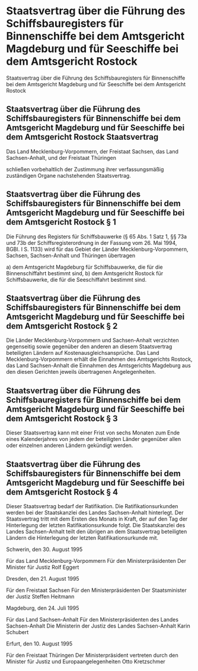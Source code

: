 # Staatsvertrag über die Führung des Schiffsbauregisters für Binnenschiffe bei dem Amtsgericht Magdeburg und für Seeschiffe bei dem Amtsgericht Rostock

Staatsvertrag über die Führung des Schiffsbauregisters für Binnenschiffe bei dem Amtsgericht Magdeburg und für Seeschiffe bei dem Amtsgericht Rostock

## Staatsvertrag über die Führung des Schiffsbauregisters für Binnenschiffe bei dem Amtsgericht Magdeburg und für Seeschiffe bei dem Amtsgericht Rostock Staatsvertrag

Das Land Mecklenburg-Vorpommern,
         der Freistaat Sachsen,
         das Land Sachsen-Anhalt, 
         und der Freistaat Thüringen

schließen vorbehaltlich der Zustimmung ihrer verfassungsmäßig zuständigen Organe nachstehenden Staatsvertrag.


## Staatsvertrag über die Führung des Schiffsbauregisters für Binnenschiffe bei dem Amtsgericht Magdeburg und für Seeschiffe bei dem Amtsgericht Rostock § 1 

Die Führung des Registers für Schiffsbauwerke (§ 65 Abs. 1 Satz 1, §§ 73a und 73b der           Schiffsregisterordnung in der Fassung vom 26. Mai 1994, BGBl. I S. 1133) wird für das Gebiet der Länder Mecklenburg-Vorpommern, Sachsen, Sachsen-Anhalt und Thüringen übertragen

a) dem Amtsgericht Magdeburg für Schiffsbauwerke, die für die Binnenschiffahrt bestimmt sind, b) dem Amtsgericht Rostock für Schiffsbauwerke, die für die Seeschiffahrt bestimmt sind. 
## Staatsvertrag über die Führung des Schiffsbauregisters für Binnenschiffe bei dem Amtsgericht Magdeburg und für Seeschiffe bei dem Amtsgericht Rostock § 2 

Die Länder Mecklenburg-Vorpommern und Sachsen-Anhalt verzichten gegenseitig sowie gegenüber den anderen an diesem Staatsvertrag beteiligten Ländern auf Kostenausgleichsansprüche. Das Land Mecklenburg-Vorpommern erhält die Einnahmen des Amtsgerichts Rostock, das Land Sachsen-Anhalt die Einnahmen des Amtsgerichts Magdeburg aus den diesen Gerichten jeweils übertragenen Angelegenheiten.


## Staatsvertrag über die Führung des Schiffsbauregisters für Binnenschiffe bei dem Amtsgericht Magdeburg und für Seeschiffe bei dem Amtsgericht Rostock § 3 

Dieser Staatsvertrag kann mit einer Frist von sechs Monaten zum Ende eines Kalenderjahres von jedem der beteiligten Länder gegenüber allen oder einzelnen anderen Ländern gekündigt werden.


## Staatsvertrag über die Führung des Schiffsbauregisters für Binnenschiffe bei dem Amtsgericht Magdeburg und für Seeschiffe bei dem Amtsgericht Rostock § 4 

Dieser Staatsvertrag bedarf der Ratifikation. Die Ratifikationsurkunden werden bei der Staatskanzlei des Landes Sachsen-Anhalt hinterlegt. Der Staatsvertrag tritt mit dem Ersten des Monats in Kraft, der auf den Tag der Hinterlegung der letzten Ratifikationsurkunde folgt. Die Staatskanzlei des Landes Sachsen-Anhalt teilt den übrigen an dem Staatsvertrag beteiligten Ländern die Hinterlegung der letzten Ratifikationsurkunde mit.

Schwerin, den 30. August 1995

Für das Land Mecklenburg-Vorpommern 
         Für den Ministerpräsidenten 
         Der Minister für Justiz 
         Rolf Eggert

Dresden, den 21. August 1995

Für den Freistaat Sachsen 
         Für den Ministerpräsidenten 
         Der Staatsminister der Justiz 
         Steffen Heitmann

Magdeburg, den 24. Juli 1995

Für das Land Sachsen-Anhalt 
         Für den Ministerpräsidenten des Landes Sachsen-Anhalt 
         Die Ministerin der Justiz des Landes Sachsen-Anhalt 
         Karin Schubert

Erfurt, den 10. August 1995

Für den Freistaat Thüringen 
         Der Ministerpräsident 
         vertreten durch den Minister 
         für Justiz und Europaangelegenheiten 
         Otto Kretzschmer



